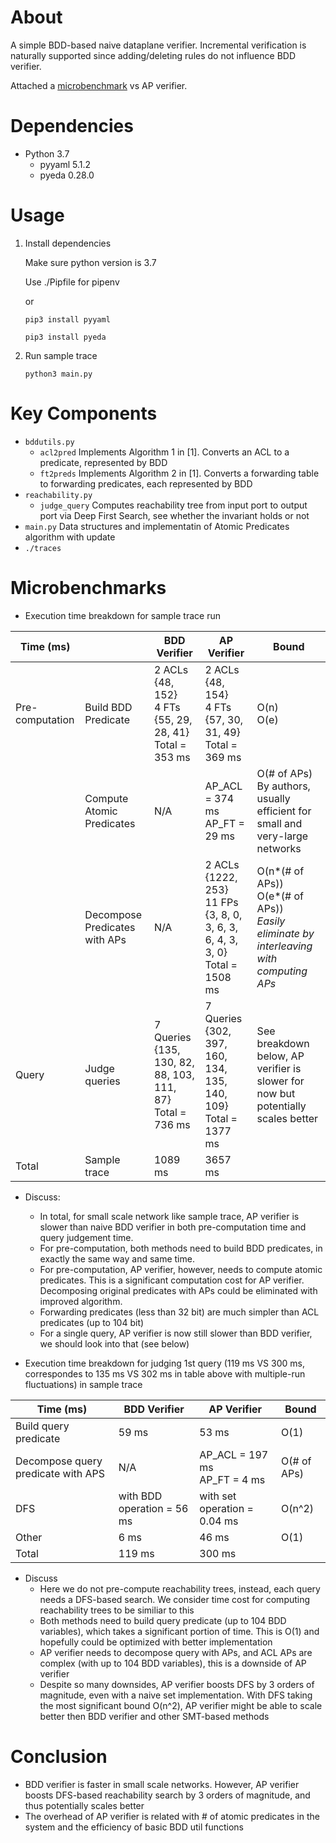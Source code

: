 # About

A simple BDD-based naive dataplane verifier. Incremental verification is naturally supported since adding/deleting rules do not influence BDD verifier. 

Attached a [microbenchmark](#Microbenchmarks) vs AP verifier.

# Dependencies

- Python 3.7
  - pyyaml 5.1.2
  - pyeda 0.28.0

# Usage

1. Install dependencies

   Make sure python version is 3.7

   Use ./Pipfile for pipenv

   or

   `pip3 install pyyaml`

   `pip3 install pyeda`

2. Run sample trace

   `python3 main.py`

# Key Components

- `bddutils.py`
  - `acl2pred`  Implements Algorithm 1 in [1]. Converts an ACL to a predicate, represented by BDD
  - `ft2preds` Implements Algorithm 2 in [1]. Converts a forwarding table to forwarding predicates, each represented by BDD
- `reachability.py`
  - `judge_query` Computes reachability tree from input port to output port via Deep First Search, see whether the invariant holds or not
- `main.py` Data structures and implementatin of Atomic Predicates algorithm with update
- `./traces`



# Microbenchmarks

- Execution time breakdown for sample trace run

| Time (ms)       |                               | BDD Verifier                                                 | AP Verifier                                                  | Bound                                                        |
| --------------- | ----------------------------- | ------------------------------------------------------------ | ------------------------------------------------------------ | ------------------------------------------------------------ |
| Pre-computation | Build BDD Predicate           | 2 ACLs {48, 152}<br />4 FTs {55, 29, 28, 41}<br />Total = 353 ms | 2 ACLs {48, 154}<br />4 FTs {57, 30, 31, 49}<br />Total = 369 ms | O(n)<br />O(e)                                               |
|                 | Compute Atomic Predicates     | N/A                                                          | AP_ACL = 374 ms<br />AP_FT = 29 ms                           | O(# of APs)<br />By authors, usually efficient for small and very-large networks |
|                 | Decompose Predicates with APs | N/A                                                          | 2 ACLs {1222, 253}<br />11 FPs {3, 8, 0, 3, 6, 3, 6, 4, 3, 3, 0}<br />Total = 1508 ms | O(n\*(# of APs))<br />O(e\*(# of APs))<br />*Easily eliminate by interleaving with computing APs* |
| Query           | Judge queries                 | 7 Queries {135, 130, 82, 88, 103, 111, 87}<br />Total = 736 ms | 7 Queries {302, 397, 160, 134, 135, 140, 109}<br />Total = 1377 ms | See breakdown below, AP verifier is slower for now but potentially scales better |
| Total           | Sample trace                  | 1089 ms                                                      | 3657 ms                                                      |                                                              |

- Discuss:
  - In total, for small scale network like sample trace, AP verifier is slower than naive BDD verifier in both pre-computation time and query judgement time.
  - For pre-computation, both methods need to build BDD predicates, in exactly the same way and same time.
  - For pre-computation, AP verifier, however, needs to compute atomic predicates. This is a significant computation cost for AP verifier. Decomposing original predicates with APs could be eliminated with improved algorithm.
  - Forwarding predicates (less than 32 bit) are much simpler than ACL predicates (up to 104 bit)
  - For a single query, AP verifier is now still slower than BDD verifier, we should look into that (see below)

- Execution time breakdown for judging 1st query (119 ms VS 300 ms, correspondes to 135 ms VS 302 ms in table above with multiple-run fluctuations) in sample trace

| Time (ms)                          | BDD Verifier               | AP Verifier                       | Bound       |
| ---------------------------------- | -------------------------- | --------------------------------- | ----------- |
| Build query predicate              | 59 ms                      | 53 ms                             | O(1)        |
| Decompose query predicate with APS | N/A                        | AP_ACL = 197 ms<br />AP_FT = 4 ms | O(# of APs) |
| DFS                                | with BDD operation = 56 ms | with set operation = 0.04 ms      | O(n^2)      |
| Other                              | 6 ms                       | 46 ms                             | O(1)        |
| Total                              | 119 ms                     | 300 ms                            |             |

- Discuss
  - Here we do not pre-compute reachability trees, instead, each query needs a DFS-based search. We consider time cost for computing reachability trees to be similiar to this
  - Both methods need to build query predicate (up to 104 BDD variables), which takes a significant portion of time. This is O(1) and hopefully could be optimized with better implementation
  - AP verifier needs to decompose query with APs, and ACL APs are complex (with up to 104 BDD variables), this is a downside of AP verifier
  - Despite so many downsides, AP verifier boosts DFS by 3 orders of magnitude, even with a naive set implementation. With DFS taking the most significant bound O(n^2), AP verifier might be able to scale better then BDD verifier and other SMT-based methods

# Conclusion

- BDD verifier is faster in small scale networks. However, AP verifier boosts DFS-based reachability search by 3 orders of magnitude, and thus potentially scales better
- The overhead of AP verifier is related with # of atomic predicates in the system and the efficiency of basic BDD util functions
